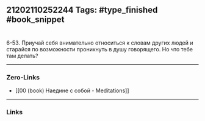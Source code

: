 21202110252244
Tags: #type_finished #book_snippet 
---
# 

 6-53. Приучай себя внимательно относиться к словам других людей и старайся по возможности проникнуть в душу говорящего. Но что тебе там делать? 

---
### Zero-Links
 - [[00 (book) Наедине с собой - Meditations]]
---
### Links
